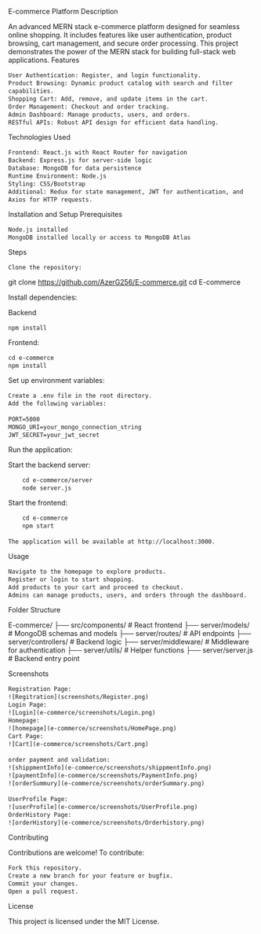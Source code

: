 E-commerce Platform
Description

An advanced MERN stack e-commerce platform designed for seamless online shopping. It includes features like user authentication, product browsing, cart management, and secure order processing. This project demonstrates the power of the MERN stack for building full-stack web applications.
Features

    User Authentication: Register, and login functionality.
    Product Browsing: Dynamic product catalog with search and filter capabilities.
    Shopping Cart: Add, remove, and update items in the cart.
    Order Management: Checkout and order tracking.
    Admin Dashboard: Manage products, users, and orders.
    RESTful APIs: Robust API design for efficient data handling.

Technologies Used

    Frontend: React.js with React Router for navigation
    Backend: Express.js for server-side logic
    Database: MongoDB for data persistence
    Runtime Environment: Node.js
    Styling: CSS/Bootstrap
    Additional: Redux for state management, JWT for authentication, and Axios for HTTP requests.

Installation and Setup
Prerequisites

    Node.js installed
    MongoDB installed locally or access to MongoDB Atlas

Steps

    Clone the repository:

git clone https://github.com/AzerG256/E-commerce.git
cd E-commerce

Install dependencies:
 
 Backend
  
    npm install

 Frontend:

    cd e-commerce
    npm install

Set up environment variables:

    Create a .env file in the root directory.
    Add the following variables:

    PORT=5000
    MONGO_URI=your_mongo_connection_string
    JWT_SECRET=your_jwt_secret

Run the application:

  Start the backend server:
  
        cd e-commerce/server
        node server.js

  Start the frontend:

        cd e-commerce
        npm start

    The application will be available at http://localhost:3000.

Usage

    Navigate to the homepage to explore products.
    Register or login to start shopping.
    Add products to your cart and proceed to checkout.
    Admins can manage products, users, and orders through the dashboard.

Folder Structure

E-commerce/
├── src/components/         # React frontend
├── server/models/          # MongoDB schemas and models
├── server/routes/          # API endpoints
├── server/controllers/     # Backend logic
├── server/middleware/      # Middleware for authentication
├── server/utils/           # Helper functions
├── server/server.js        # Backend entry point

Screenshots

    Registration Page:
    ![Regitration](screenshots/Register.png)
    Login Page:
    ![Login](e-commerce/screenshots/Login.png)
    Homepage:
    ![homepage](e-commerce/screenshots/HomePage.png)
    Cart Page:
    ![Cart](e-commerce/screenshots/Cart.png)

    order payment and validation:
    ![shippmentInfo](e-commerce/screenshots/shippmentInfo.png)
    ![paymentInfo](e-commerce/screenshots/PaymentInfo.png)
    ![orderSummury](e-commerce/screenshots/orderSummary.png)
    
    UserProfile Page:
    ![userProfile](e-commerce/screenshots/UserProfile.png)
    OrderHistory Page:
    ![orderHistory](e-commerce/screenshots/Orderhistory.png)

Contributing

Contributions are welcome! To contribute:

    Fork this repository.
    Create a new branch for your feature or bugfix.
    Commit your changes.
    Open a pull request.

License

This project is licensed under the MIT License.
